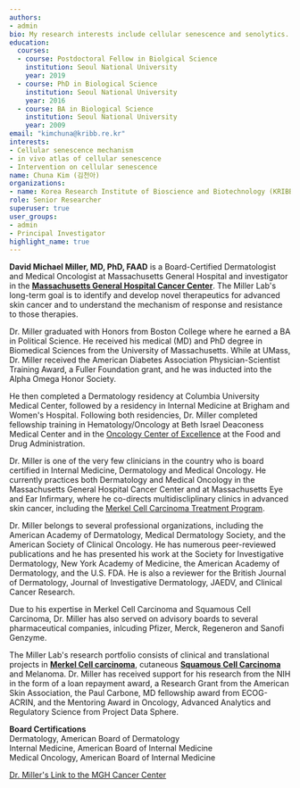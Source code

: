 ```yaml
---
authors:
- admin
bio: My research interests include cellular senescence and senolytics.
education:
  courses:
  - course: Postdoctoral Fellow in Biolgical Science
    institution: Seoul National University
    year: 2019
  - course: PhD in Biological Science
    institution: Seoul National University
    year: 2016
  - course: BA in Biological Science
    institution: Seoul National University
    year: 2009
email: "kimchuna@kribb.re.kr"
interests:
- Cellular senescence mechanism
- in vivo atlas of cellular senescence 
- Intervention on cellular senescence
name: Chuna Kim (김천아)
organizations:
- name: Korea Research Institute of Bioscience and Biotechnology (KRIBB)
role: Senior Researcher
superuser: true
user_groups:
- admin
- Principal Investigator
highlight_name: true
---
```


**David Michael Miller, MD, PhD, FAAD** is a Board-Certified Dermatologist and Medical Oncologist at Massachusetts General Hospital and investigator in the [**Massachusetts General Hospital Cancer Center**](https://www.massgeneral.org/cancer-center). The Miller Lab's long-term goal is to identify and develop novel therapeutics for advanced skin cancer and to understand the mechanism of response and resistance to those therapies.   

Dr. Miller graduated with Honors from Boston College where he earned a BA in Political Science.  He received his medical (MD) and PhD degree in Biomedical Sciences from the University of Massachusetts.  While at UMass, Dr. Miller received the American Diabetes Association Physician-Scientist Training Award, a Fuller Foundation grant, and he was inducted into the Alpha Omega Honor Society. 

He then completed a Dermatology residency at Columbia University Medical Center, followed by a residency in Internal Medicine at Brigham and Women's Hospital. Following both residencies, Dr. Miller completed fellowship training in Hematology/Oncology at Beth Israel Deaconess Medical Center and in the [Oncology Center of Excellence](https://www.fda.gov/about-fda/scientific-internships-fellowships-trainees-and-non-us-citizens/oncology-center-excellence-fellows-program) at the Food and Drug Administration. 

Dr. Miller is one of the very few clinicians in the country who is board certified in Internal Medicine, Dermatology and Medical Oncology. He currently practices both Dermatology and Medical Oncology in the Massachusetts General Hospital Cancer Center and at Massachusetts Eye and Ear Infirmary, where he co-directs multidiscliplinary clinics in advanced skin cancer, including the [Merkel Cell Carcinoma Treatment Program](https://www.massgeneral.org/cancer-center/treatments-and-services/melanoma/merkel-cell-carcinoma).  

Dr. Miller belongs to several professional organizations, including the American Academy of Dermatology, Medical Dermatology Society, and the American Society of Clinical Oncology.  He has numerous peer-reviewed publications and he has presented his work at the Society for Investigative Dermatology, New York Academy of Medicine, the American Academy of Dermatology, and the U.S. FDA.  He is also a reviewer for the British Journal of Dermatology, Journal of Investigative Dermatology, JAEDV, and Clinical Cancer Research.

Due to his expertise in Merkel Cell Carcinoma and Squamous Cell Carcinoma, Dr. Miller has also served on advisory boards to several pharmaceutical companies, inlcuding Pfizer, Merck, Regeneron and Sanofi Genzyme.

The Miller Lab's research portfolio consists of clinical and translational projects in [**Merkel Cell carcinoma**](https://www.merkelcellcarcinoma.io), cutaneous [**Squamous Cell Carcinoma**](https://www.squamouscellcarcinoma.io) and Melanoma.  Dr. Miller has received support for his research from the NIH in the form of a loan repayment award, a Research Grant from the American Skin Association, the Paul Carbone, MD fellowship award from ECOG-ACRIN, and the Mentoring Award in Oncology, Advanced Analytics and Regulatory Science from Project Data Sphere. 

**Board Certifications**  
Dermatology, American Board of Dermatology  
Internal Medicine, American Board of Internal Medicine  
Medical Oncology, American Board of Internal Medicine  

[Dr. Miller's Link to the MGH Cancer Center](https://www.massgeneral.org/doctors/20354/david-miller)  